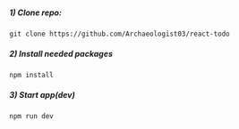##### 1) Clone repo:
`git clone https://github.com/Archaeologist03/react-todo`

##### 2) Install needed packages
`npm install`

##### 3) Start app(dev)
`npm run dev`
